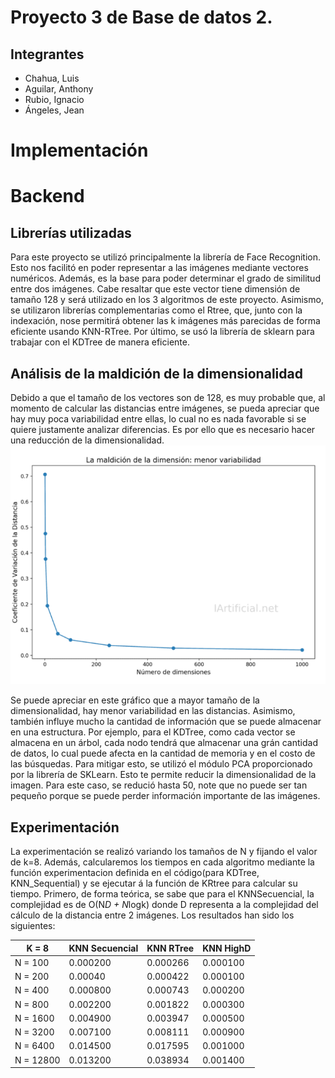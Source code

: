 # Proyecto 3 de Base de datos 2.

## **Integrantes**
* Chahua, Luis
* Aguilar, Anthony
* Rubio, Ignacio
* Ángeles, Jean

# Implementación

# Backend
## Librerías utilizadas
Para este proyecto se utilizó principalmente la librería de Face Recognition. Esto nos facilitó en poder representar a las imágenes mediante vectores numéricos. Además, es la base para poder determinar el grado de similitud entre dos imágenes. Cabe resaltar que este vector tiene dimensión de tamaño 128 y será utilizado en los 3 algoritmos de este proyecto. Asimismo, se utilizaron librerías complementarias como el Rtree, que, junto con la indexación, nose permitirá obtener las k imágenes más parecidas de forma eficiente usando KNN-RTree. Por último, se usó la librería de sklearn para trabajar con el KDTree de manera eficiente.

## Análisis de la maldición de la dimensionalidad
Debido a que el tamaño de los vectores son de 128, es muy probable que, al momento de calcular las distancias entre imágenes, se pueda apreciar que hay muy poca variabilidad entre ellas, lo cual no es nada favorable si se quiere justamente analizar diferencias. Es por ello que es necesario hacer una reducción de la dimensionalidad.
<img src="src/imagen1.png" width="800">

Se puede apreciar en este gráfico que a mayor tamaño de la dimensionalidad, hay menor variabilidad en las distancias. Asimismo, también influye mucho la cantidad de información que se puede almacenar en una estructura. Por ejemplo, para el KDTree, como cada vector se almacena en un árbol, cada nodo tendrá que almacenar una grán cantidad de datos, lo cual puede afecta en la cantidad de memoria y en el costo de las búsquedas.
Para mitigar esto, se utilizó el módulo PCA proporcionado por la librería de SKLearn. Esto te permite reducir la dimensionalidad de la imagen. Para este caso, se redució hasta 50, note que no puede ser tan pequeño porque se puede perder información importante de las imágenes. 

## Experimentación 

La experimentación se realizó variando los tamaños de N y fijando el valor de k=8. Además, calcularemos los tiempos en cada algoritmo mediante la función experimentacion definida en el código(para KDTree, KNN_Sequential) y se ejecutar á la función de KRtree para calcular su tiempo. Primero, de forma teórica, se sabe que para el KNNSecuencial, la complejidad es de O(N*D + N*logk) donde D representa a la complejidad del cálculo de la distancia entre 2 imágenes. Los resultados han sido los siguientes:

<table>
    <thead>
        <tr>
            <th >K = 8</th>
            <th>KNN Secuencial</th>
            <th>KNN RTree</th>
            <th>KNN HighD</th>
        </tr>
    </thead>
    <tbody>
        <tr>
            <td>N = 100</td>
            <td>0.000200</td>
            <td>0.000266</td>
            <td>0.000100</td>
        </tr>
        <tr>
            <td>N = 200</td>
            <td >0.00040</td>
            <td>0.000422</td>
            <td>0.000100</td>
        </tr>
        <tr>
            <td >N = 400</td>
            <td>0.000800</td>
            <td>0.000743</td>
            <td>0.000200</td>
        </tr>
        <tr>
            <td>N = 800</td>
            <td>0.002200</td>
            <td>0.001822</td>
            <td>0.000300</td>
        </tr>
        <tr>
            <td>N = 1600</td>
            <td>0.004900</td>
            <td>0.003947</td>
            <td>0.000500</td>
        </tr>
        <tr>
            <td>N = 3200</td>
            <td>0.007100</td>
            <td>0.008111</td>
            <td>0.000900</td>
        </tr>
        <tr>
            <td>N = 6400</td>
            <td>0.014500</td>
            <td>0.017595</td>
            <td>0.001000</td>
        </tr>
        <tr>
            <td>N = 12800</td>
            <td>0.013200</td>
            <td>0.038934</td>
            <td>0.001400</td>
        </tr>
    </tbody>
</table>



